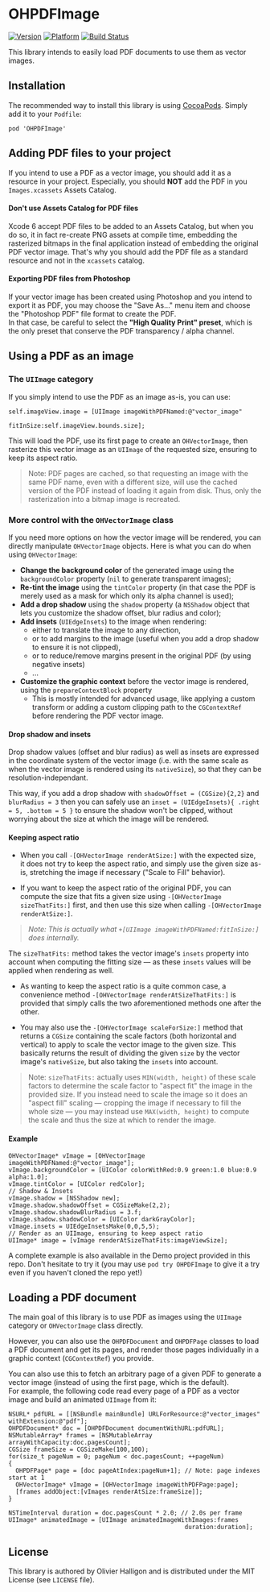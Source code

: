 # OHPDFImage


[![Version](http://cocoapod-badges.herokuapp.com/v/OHPDFImage/badge.png)](http://cocoadocs.org/docsets/OHPDFImage)
[![Platform](http://cocoapod-badges.herokuapp.com/p/OHPDFImage/badge.png)](http://cocoadocs.org/docsets/OHPDFImage)
[![Build Status](https://travis-ci.org/AliSoftware/OHPDFImage.png?branch=master)](https://travis-ci.org/AliSoftware/OHPDFImage)


This library intends to easily load PDF documents to use them as vector images.

## Installation

The recommended way to install this library is using [CocoaPods](http://guides.cocoapods.org). Simply add it to your `Podfile`:

```
pod 'OHPDFImage'
```

## Adding PDF files to your project

If you intend to use a PDF as a vector image, you should add it as a resource in your project. Especially, you should **NOT** add the PDF in you `Images.xcassets` Assets Catalog.

#### Don't use Assets Catalog for PDF files

Xcode 6 accept PDF files to be added to an Assets Catalog, but when you do so, it in fact re-create PNG assets at compile time, embedding the rasterized bitmaps in the final application instead of embedding the original PDF vector image. That's why you should add the PDF file as a standard resource and not in the `xcassets` catalog.

#### Exporting PDF files from Photoshop

If your vector image has been created using Photoshop and you intend to export it as PDF, you may choose the "Save As…" menu item and choose the "Photoshop PDF" file format to create the PDF.  
In that case, be careful to select the **"High Quality Print" preset**, which is the only preset that conserve the PDF transparency / alpha channel.

## Using a PDF as an image

### The `UIImage` category

If you simply intend to use the PDF as an image as-is, you can use:

```objc
self.imageView.image = [UIImage imageWithPDFNamed:@"vector_image"
                                        fitInSize:self.imageView.bounds.size];
```

This will load the PDF, use its first page to create an `OHVectorImage`, then rasterize this vector image as an `UIImage` of the requested size, ensuring to keep its aspect ratio.

> Note: PDF pages are cached, so that requesting an image with the same PDF name, even with a different size, will use the cached version of the PDF instead of loading it again from disk. Thus, only the rasterization into a bitmap image is recreated.

### More control with the `OHVectorImage` class

If you need more options on how the vector image will be rendered, you can directly manipulate `OHVectorImage` objects. Here is what you can do when using `OHVectorImage`:

* **Change the background color** of the generated image using the `backgroundColor` property (`nil` to generate transparent images);
* **Re-tint the image** using the `tintColor` property (in that case the PDF is merely used as a mask for which only its alpha channel is used);
* **Add a drop shadow** using the `shadow` property (a `NSShadow` object that lets you customize the shadow offset, blur radius and color);
* **Add insets** (`UIEdgeInsets`) to the image when rendering:
  * either to translate the image to any direction,
  * or to add margins to the image (useful when you add a drop shadow to ensure it is not clipped),
  * or to reduce/remove margins present in the original PDF (by using negative insets)
  * ...
* **Customize the graphic context** before the vector image is rendered, using the `prepareContextBlock` property
  * This is mostly intended for advanced usage, like applying a custom transform or adding a custom clipping path to the `CGContextRef` before rendering the PDF vector image.

#### Drop shadow and insets

Drop shadow values (offset and blur radius) as well as insets are expressed in the coordinate system of the vector image (i.e. with the same scale as when the vector image is rendered using its `nativeSize`), so that they can be resolution-independant.

This way, if you add a drop shadow with `shadowOffset = (CGSize){2,2}` and `blurRadius = 3` then you can safely use an `inset = (UIEdgeInsets){ .right = 5, .bottom = 5 }` to ensure the shadow won't be clipped, without worrying about the size at which the image will be rendered.

#### Keeping aspect ratio

* When you call `-[OHVectorImage renderAtSize:]` with the expected size, it does not try to keep the aspect ratio, and simply use the given size as-is, stretching the image if necessary ("Scale to Fill" behavior).

* If you want to keep the aspect ratio of the original PDF, you can compute the size that fits a given size using `-[OHVectorImage sizeThatFits:]` first, and then use this size when calling `-[OHVectorImage renderAtSize:]`.

> _Note: This is actually what `+[UIImage imageWithPDFNamed:fitInSize:]` does internally._

The `sizeThatFits:` method takes the vector image's `insets` property into account when computing the fitting size — as these `insets` values will be applied when rendering as well.

* As wanting to keep the aspect ratio is a quite common case, a convenience method `-[OHVectorImage renderAtSizeThatFits:]` is provided that simply calls the two aforementioned methods one after the other.

* You may also use the `-[OHVectorImage scaleForSize:]` method that returns a `CGSize` containing the scale factors (both horizontal and vertical) to apply to scale the vector image to the given size. This basically returns the result of dividing the given `size` by the vector image's `nativeSize`, but also taking the `insets` into account.

> Note: `sizeThatFits:` actually uses `MIN(width, height)` of these scale factors to determine the scale factor to "aspect fit" the image in the provided size. If you instead need to scale the image so it does an "aspect fill" scaling — cropping the image if necessary to fill the whole size — you may instead use `MAX(width, height)` to compute the scale and thus the size at which to render the image.

#### Example

```objc
OHVectorImage* vImage = [OHVectorImage imageWithPDFNamed:@"vector_image"];
vImage.backgroundColor = [UIColor colorWithRed:0.9 green:1.0 blue:0.9 alpha:1.0];
vImage.tintColor = [UIColor redColor];
// Shadow & Insets
vImage.shadow = [NSShadow new];
vImage.shadow.shadowOffset = CGSizeMake(2,2);
vImage.shadow.shadowBlurRadius = 3.f;
vImage.shadow.shadowColor = [UIColor darkGrayColor];
vImage.insets = UIEdgeInsetsMake(0,0,5,5);
// Render as an UIImage, ensuring to keep aspect ratio
UIImage* image = [vImage renderAtSizeThatFits:imageViewSize];
```

A complete example is also available in the Demo project provided in this repo.
Don't hesitate to try it (you may use `pod try OHPDFImage` to give it a try even if you haven't cloned the repo yet!)

## Loading a PDF document

The main goal of this library is to use PDF as images using the `UIImage` category or `OHVectorImage` class directly.

However, you can also use the `OHPDFDocument` and `OHPDFPage` classes to load a PDF document and get its pages, and render those pages individually in a graphic context (`CGContextRef`) you provide.

You can also use this to fetch an arbitrary page of a given PDF to generate a vector image (instead of using the first page, which is the default).  
For example, the following code read every page of a PDF as a vector image and build an animated `UIImage` from it:

```objc
NSURL* pdfURL = [[NSBundle mainBundle] URLForResource:@"vector_images" withExtension:@"pdf"];
OHPDFDocument* doc = [OHPDFDocument documentWithURL:pdfURL];
NSMutableArray* frames = [NSMutableArray arrayWithCapacity:doc.pagesCount];
CGSize frameSize = CGSizeMake(100,100);
for(size_t pageNum = 0; pageNum < doc.pagesCount; ++pageNum)
{
  OHPDFPage* page = [doc pageAtIndex:pageNum+1]; // Note: page indexes start at 1
  OHVectorImage* vImage = [OHVectorImage imageWithPDFPage:page];
  [frames addObject:[vImages renderAtSize:frameSize]];
}

NSTimeInterval duration = doc.pagesCount * 2.0; // 2.0s per frame 
UIImage* animatedImage = [UIImage animatedImageWithImages:frames
                                                 duration:duration];
```

## License

This library is authored by Olivier Halligon and is distributed under the MIT License (see `LICENSE` file).
